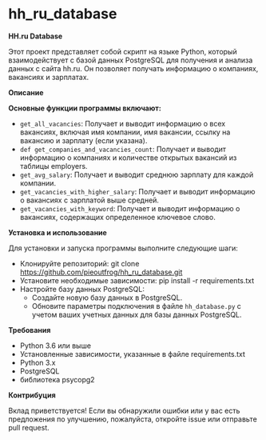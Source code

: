 # hh_ru_database
**HH.ru Database**

Этот проект представляет собой скрипт на языке Python, который взаимодействует с базой данных PostgreSQL для получения и анализа данных с сайта hh.ru. 
Он позволяет получать информацию о компаниях, вакансиях и зарплатах.

**Описание**

**Основные функции программы включают:**

* `get_all_vacancies`: Получает и выводит информацию о всех вакансиях, включая имя компании, имя вакансии, ссылку на вакансию и зарплату (если указана).
* `def get_companies_and_vacancies_count`: Получает и выводит информацию о компаниях и количестве открытых вакансий из таблицы employers.
* `get_avg_salary`: Получает и выводит среднюю зарплату для каждой компании.
* `get_vacancies_with_higher_salary`: Получает и выводит информацию о вакансиях с зарплатой выше средней.
* `get_vacancies_with_keyword`: Получает и выводит информацию о вакансиях, содержащих определенное ключевое слово.

**Установка и использование**

Для установки и запуска программы выполните следующие шаги:
* Клонируйте репозиторий: git clone https://github.com/pieoutfrog/hh_ru_database.git
* Установите необходимые зависимости: pip install -r requirements.txt
* Настройте базу данных PostgreSQL:
   - Создайте новую базу данных в PostgreSQL.
   - Обновите параметры подключения в файле `hh_database.py` с учетом ваших учетных данных для базы данных PostgreSQL.

**Требования**

* Python 3.6 или выше
* Установленные зависимости, указанные в файле requirements.txt
* Python 3.x
* PostgreSQL
* библиотека psycopg2

**Контрибуция**

Вклад приветствуется! Если вы обнаружили ошибки или у вас есть предложения по улучшению, пожалуйста, откройте issue или отправьте pull request.
